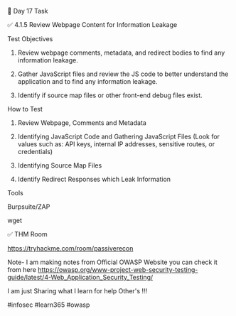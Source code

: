 🎯 Day 17 Task


✅ 4.1.5 Review Webpage Content for Information Leakage


Test Objectives


1. Review webpage comments, metadata, and redirect bodies to find any information leakage.


3. Gather JavaScript files and review the JS code to better understand the application and to find any information leakage.


5. Identify if source map files or other front-end debug files exist.


How to Test


1. Review Webpage, Comments and Metadata


3. Identifying JavaScript Code and Gathering JavaScript Files (Look for values such as: API keys, internal IP addresses, sensitive routes, or credentials)


5. Identifying Source Map Files


7. Identify Redirect Responses which Leak Information


Tools 


Burpsuite/ZAP


wget


✅ THM Room


https://tryhackme.com/room/passiverecon


Note- I am making notes from Official OWASP Website you can check it from here
https://owasp.org/www-project-web-security-testing-guide/latest/4-Web_Application_Security_Testing/ 


I am just Sharing what I learn for help Other's !!!


#infosec #learn365 #owasp 
